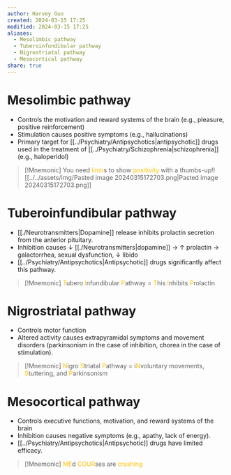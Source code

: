 ```yaml
---
author: Harvey Guo
created: 2024-03-15 17:25
modified: 2024-03-15 17:25
aliases:
  - Mesolimbic pathway
  - Tuberoinfundibular pathway
  - Nigrostriatal pathway
  - Mesocortical pathway
share: true
---
```


# Mesolimbic pathway
- Controls the motivation and reward systems of the brain (e.g., pleasure, positive reinforcement)
- Stimulation causes positive symptoms (e.g., hallucinations)
- Primary target for [[../Psychiatry/Antipsychotics|antipsychotic]] drugs used in the treatment of [[../Psychiatry/Schizophrenia|schizophrenia]] (e.g., haloperidol)
>[!Mnemonic] 
>You need <font color="#ffc000">limb</font>s to show <font color="#ffc000">positivity</font> with a thumbs-up!![[../../assets/img/Pasted image 20240315172703.png|Pasted image 20240315172703.png]]

# Tuberoinfundibular pathway
- [[./Neurotransmitters|Dopamine]] release inhibits prolactin secretion from the anterior pituitary.
- Inhibition causes ↓ [[./Neurotransmitters|dopamine]] → ↑ prolactin → galactorrhea, sexual dysfunction, ↓ libido
- [[../Psychiatry/Antipsychotics|Antipsychotic]] drugs significantly affect this pathway.
>[!Mnemonic] 
><font color="#ffc000">T</font>ubero <font color="#ffc000">I</font>nfundibular <font color="#ffc000">P</font>athway = <font color="#ffc000">T</font>his <font color="#ffc000">I</font>nhibits <font color="#ffc000">P</font>rolactin
# Nigrostriatal pathway
- Controls motor function
- Altered activity causes extrapyramidal symptoms and movement disorders (parkinsonism in the case of inhibition, chorea in the case of stimulation).
>[!Mnemonic] 
><font color="#ffc000">N</font>igro <font color="#ffc000">S</font>triatal <font color="#ffc000">P</font>athway = i<font color="#ffc000">N</font>voluntary movements, <font color="#ffc000">S</font>tuttering, and <font color="#ffc000">P</font>arkinsonism
# Mesocortical pathway
- Controls executive functions, motivation, and reward systems of the brain
- Inhibition causes negative symptoms (e.g., apathy, lack of energy).
- [[../Psychiatry/Antipsychotics|Antipsychotic]] drugs have limited efficacy.
>[!Mnemonic] 
><font color="#ffc000">ME</font>d <font color="#ffc000">COUR</font>ses are <font color="#ffc000">crashing</font>